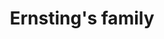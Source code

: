 ---
title: "Ernsting's family"
url: /koeln/ernstings-family-dellbruecker-hauptstrasse/
shop: Kleidung
---